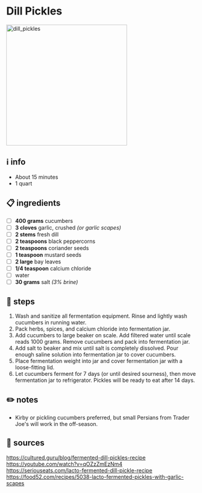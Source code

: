 # Dill Pickles  
<img src="https://www.culturesforhealth.com/learn/wp-content/uploads/2016/04/lacto-fermented-kosher-dill-pickles_content-header-01.jpg" alt="dill_pickles" width="320"/>

## ℹ️ info  
* About 15 minutes  
* 1 quart  

## 📋 ingredients  
- [ ] **400	grams**	cucumbers
- [ ] **3	cloves**	garlic, crushed *(or garlic scapes)*
- [ ] **2	stems**	fresh dill
- [ ] **2	teaspoons**	black peppercorns
- [ ] **2	teaspoons**	coriander seeds
- [ ] **1	teaspoon**	mustard seeds
- [ ] **2	large**	bay leaves
- [ ] **1/4	teaspoon**	calcium chloride
- [ ] water
- [ ] **30	grams**	salt *(3% brine)*

## 🔪 steps  
1. Wash and sanitize all fermentation equipment. Rinse and lightly wash cucumbers in running water.
2. Pack herbs, spices, and calcium chloride into fermentation jar.
3. Add cucumbers to large beaker on scale. Add filtered water until scale reads 1000 grams. Remove cucumbers and pack into fermentation jar.
4. Add salt to beaker and mix until salt is completely dissolved. Pour enough saline solution into fermentation jar to cover cucumbers.
5. Place fermentation weight into jar and cover fermentation jar with a loose-fitting lid.
6. Let cucumbers ferment for 7 days (or until desired sourness), then move fermentation jar to refrigerator. Pickles will be ready to eat after 14 days.

## ✏️ notes  
* Kirby or pickling cucumbers preferred, but small Persians from Trader Joe's will work in the off-season.

## 🔗 sources  
https://cultured.guru/blog/fermented-dill-pickles-recipe  
https://youtube.com/watch?v=qOZzZmEzNm4  
https://seriouseats.com/lacto-fermented-dill-pickle-recipe  
https://food52.com/recipes/5038-lacto-fermented-pickles-with-garlic-scapes  
